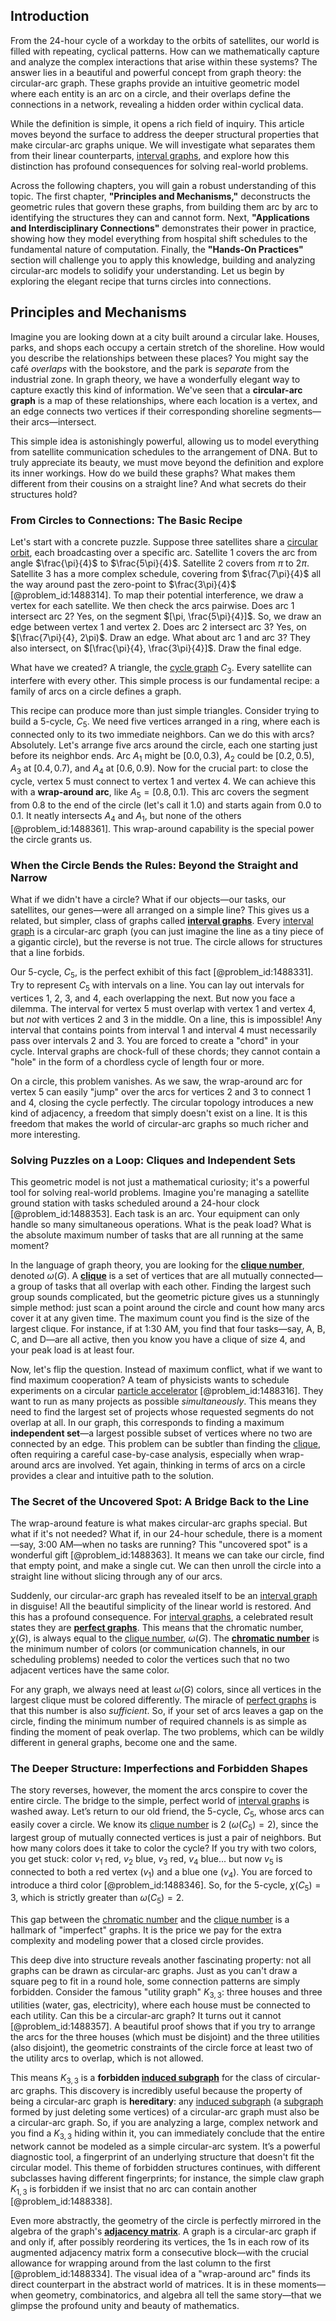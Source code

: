 ## Introduction
From the 24-hour cycle of a workday to the orbits of satellites, our world is filled with repeating, cyclical patterns. How can we mathematically capture and analyze the complex interactions that arise within these systems? The answer lies in a beautiful and powerful concept from graph theory: the circular-arc graph. These graphs provide an intuitive geometric model where each entity is an arc on a circle, and their overlaps define the connections in a network, revealing a hidden order within cyclical data.

While the definition is simple, it opens a rich field of inquiry. This article moves beyond the surface to address the deeper structural properties that make circular-arc graphs unique. We will investigate what separates them from their linear counterparts, [interval graphs](@article_id:135943), and explore how this distinction has profound consequences for solving real-world problems.

Across the following chapters, you will gain a robust understanding of this topic. The first chapter, **"Principles and Mechanisms,"** deconstructs the geometric rules that govern these graphs, from building them arc by arc to identifying the structures they can and cannot form. Next, **"Applications and Interdisciplinary Connections"** demonstrates their power in practice, showing how they model everything from hospital shift schedules to the fundamental nature of computation. Finally, the **"Hands-On Practices"** section will challenge you to apply this knowledge, building and analyzing circular-arc models to solidify your understanding. Let us begin by exploring the elegant recipe that turns circles into connections.

## Principles and Mechanisms

Imagine you are looking down at a city built around a circular lake. Houses, parks, and shops each occupy a certain stretch of the shoreline. How would you describe the relationships between these places? You might say the café *overlaps* with the bookstore, and the park is *separate* from the industrial zone. In graph theory, we have a wonderfully elegant way to capture exactly this kind of information. We've seen that a **circular-arc graph** is a map of these relationships, where each location is a vertex, and an edge connects two vertices if their corresponding shoreline segments—their arcs—intersect.

This simple idea is astonishingly powerful, allowing us to model everything from satellite communication schedules to the arrangement of DNA. But to truly appreciate its beauty, we must move beyond the definition and explore its inner workings. How do we build these graphs? What makes them different from their cousins on a straight line? And what secrets do their structures hold?

### From Circles to Connections: The Basic Recipe

Let's start with a concrete puzzle. Suppose three satellites share a [circular orbit](@article_id:173229), each broadcasting over a specific arc. Satellite 1 covers the arc from angle $\frac{\pi}{4}$ to $\frac{5\pi}{4}$. Satellite 2 covers from $\pi$ to $2\pi$. Satellite 3 has a more complex schedule, covering from $\frac{7\pi}{4}$ all the way around past the zero-point to $\frac{3\pi}{4}$ [@problem_id:1488314]. To map their potential interference, we draw a vertex for each satellite. We then check the arcs pairwise. Does arc 1 intersect arc 2? Yes, on the segment $[\pi, \frac{5\pi}{4}]$. So, we draw an edge between vertex 1 and vertex 2. Does arc 2 intersect arc 3? Yes, on $[\frac{7\pi}{4}, 2\pi)$. Draw an edge. What about arc 1 and arc 3? They also intersect, on $[\frac{\pi}{4}, \frac{3\pi}{4}]$. Draw the final edge.

What have we created? A triangle, the [cycle graph](@article_id:273229) $C_3$. Every satellite can interfere with every other. This simple process is our fundamental recipe: a family of arcs on a circle defines a graph.

This recipe can produce more than just simple triangles. Consider trying to build a 5-cycle, $C_5$. We need five vertices arranged in a ring, where each is connected only to its two immediate neighbors. Can we do this with arcs? Absolutely. Let's arrange five arcs around the circle, each one starting just before its neighbor ends. Arc $A_1$ might be $[0.0, 0.3)$, $A_2$ could be $[0.2, 0.5)$, $A_3$ at $[0.4, 0.7)$, and $A_4$ at $[0.6, 0.9)$. Now for the crucial part: to close the cycle, vertex 5 must connect to vertex 1 and vertex 4. We can achieve this with a **wrap-around arc**, like $A_5 = [0.8, 0.1)$. This arc covers the segment from $0.8$ to the end of the circle (let's call it 1.0) and starts again from $0.0$ to $0.1$. It neatly intersects $A_4$ and $A_1$, but none of the others [@problem_id:1488361]. This wrap-around capability is the special power the circle grants us.

### When the Circle Bends the Rules: Beyond the Straight and Narrow

What if we didn't have a circle? What if our objects—our tasks, our satellites, our genes—were all arranged on a simple line? This gives us a related, but simpler, class of graphs called **[interval graphs](@article_id:135943)**. Every [interval graph](@article_id:263161) is a circular-arc graph (you can just imagine the line as a tiny piece of a gigantic circle), but the reverse is not true. The circle allows for structures that a line forbids.

Our 5-cycle, $C_5$, is the perfect exhibit of this fact [@problem_id:1488331]. Try to represent $C_5$ with intervals on a line. You can lay out intervals for vertices 1, 2, 3, and 4, each overlapping the next. But now you face a dilemma. The interval for vertex 5 must overlap with vertex 1 and vertex 4, but *not* with vertices 2 and 3 in the middle. On a line, this is impossible! Any interval that contains points from interval 1 and interval 4 must necessarily pass over intervals 2 and 3. You are forced to create a "chord" in your cycle. Interval graphs are chock-full of these chords; they cannot contain a "hole" in the form of a chordless cycle of length four or more.

On a circle, this problem vanishes. As we saw, the wrap-around arc for vertex 5 can easily "jump" over the arcs for vertices 2 and 3 to connect 1 and 4, closing the cycle perfectly. The circular topology introduces a new kind of adjacency, a freedom that simply doesn't exist on a line. It is this freedom that makes the world of circular-arc graphs so much richer and more interesting.

### Solving Puzzles on a Loop: Cliques and Independent Sets

This geometric model is not just a mathematical curiosity; it's a powerful tool for solving real-world problems. Imagine you're managing a satellite ground station with tasks scheduled around a 24-hour clock [@problem_id:1488353]. Each task is an arc. Your equipment can only handle so many simultaneous operations. What is the peak load? What is the absolute maximum number of tasks that are all running at the same moment?

In the language of graph theory, you are looking for the **[clique number](@article_id:272220)**, denoted $\omega(G)$. A **[clique](@article_id:275496)** is a set of vertices that are all mutually connected—a group of tasks that all overlap with each other. Finding the largest such group sounds complicated, but the geometric picture gives us a stunningly simple method: just scan a point around the circle and count how many arcs cover it at any given time. The maximum count you find is the size of the largest clique. For instance, if at 1:30 AM, you find that four tasks—say, A, B, C, and D—are all active, then you know you have a clique of size 4, and your peak load is at least four.

Now, let's flip the question. Instead of maximum conflict, what if we want to find maximum cooperation? A team of physicists wants to schedule experiments on a circular [particle accelerator](@article_id:269213) [@problem_id:1488316]. They want to run as many projects as possible *simultaneously*. This means they need to find the largest set of projects whose requested segments do not overlap at all. In our graph, this corresponds to finding a maximum **independent set**—a largest possible subset of vertices where no two are connected by an edge. This problem can be subtler than finding the [clique](@article_id:275496), often requiring a careful case-by-case analysis, especially when wrap-around arcs are involved. Yet again, thinking in terms of arcs on a circle provides a clear and intuitive path to the solution.

### The Secret of the Uncovered Spot: A Bridge Back to the Line

The wrap-around feature is what makes circular-arc graphs special. But what if it's not needed? What if, in our 24-hour schedule, there is a moment—say, 3:00 AM—when no tasks are running? This "uncovered spot" is a wonderful gift [@problem_id:1488363]. It means we can take our circle, find that empty point, and make a single cut. We can then unroll the circle into a straight line without slicing through any of our arcs.

Suddenly, our circular-arc graph has revealed itself to be an [interval graph](@article_id:263161) in disguise! All the beautiful simplicity of the linear world is restored. And this has a profound consequence. For [interval graphs](@article_id:135943), a celebrated result states they are **[perfect graphs](@article_id:275618)**. This means that the chromatic number, $\chi(G)$, is always equal to the [clique number](@article_id:272220), $\omega(G)$. The **[chromatic number](@article_id:273579)** is the minimum number of colors (or communication channels, in our scheduling problems) needed to color the vertices such that no two adjacent vertices have the same color.

For any graph, we always need at least $\omega(G)$ colors, since all vertices in the largest clique must be colored differently. The miracle of [perfect graphs](@article_id:275618) is that this number is also *sufficient*. So, if your set of arcs leaves a gap on the circle, finding the minimum number of required channels is as simple as finding the moment of peak overlap. The two problems, which can be wildly different in general graphs, become one and the same.

### The Deeper Structure: Imperfections and Forbidden Shapes

The story reverses, however, the moment the arcs conspire to cover the entire circle. The bridge to the simple, perfect world of [interval graphs](@article_id:135943) is washed away. Let’s return to our old friend, the 5-cycle, $C_5$, whose arcs can easily cover a circle. We know its [clique number](@article_id:272220) is 2 ($\omega(C_5)=2$), since the largest group of mutually connected vertices is just a pair of neighbors. But how many colors does it take to color the cycle? If you try with two colors, you get stuck: color $v_1$ red, $v_2$ blue, $v_3$ red, $v_4$ blue... but now $v_5$ is connected to both a red vertex ($v_1$) and a blue one ($v_4$). You are forced to introduce a third color [@problem_id:1488346]. So, for the 5-cycle, $\chi(C_5) = 3$, which is strictly greater than $\omega(C_5)=2$.

This gap between the [chromatic number](@article_id:273579) and the [clique number](@article_id:272220) is a hallmark of "imperfect" graphs. It is the price we pay for the extra complexity and modeling power that a closed circle provides.

This deep dive into structure reveals another fascinating property: not all graphs can be drawn as circular-arc graphs. Just as you can't draw a square peg to fit in a round hole, some connection patterns are simply forbidden. Consider the famous "utility graph" $K_{3,3}$: three houses and three utilities (water, gas, electricity), where each house must be connected to each utility. Can this be a circular-arc graph? It turns out it cannot [@problem_id:1488357]. A beautiful proof shows that if you try to arrange the arcs for the three houses (which must be disjoint) and the three utilities (also disjoint), the geometric constraints of the circle force at least two of the utility arcs to overlap, which is not allowed.

This means $K_{3,3}$ is a **forbidden [induced subgraph](@article_id:269818)** for the class of circular-arc graphs. This discovery is incredibly useful because the property of being a circular-arc graph is **hereditary**: any [induced subgraph](@article_id:269818) (a [subgraph](@article_id:272848) formed by just deleting some vertices) of a circular-arc graph must also be a circular-arc graph. So, if you are analyzing a large, complex network and you find a $K_{3,3}$ hiding within it, you can immediately conclude that the entire network cannot be modeled as a simple circular-arc system. It’s a powerful diagnostic tool, a fingerprint of an underlying structure that doesn't fit the circular model. This theme of forbidden structures continues, with different subclasses having different fingerprints; for instance, the simple claw graph $K_{1,3}$ is forbidden if we insist that no arc can contain another [@problem_id:1488338].

Even more abstractly, the geometry of the circle is perfectly mirrored in the algebra of the graph's **[adjacency matrix](@article_id:150516)**. A graph is a circular-arc graph if and only if, after possibly reordering its vertices, the 1s in each row of its augmented adjacency matrix form a consecutive block—with the crucial allowance for wrapping around from the last column to the first [@problem_id:1488334]. The visual idea of a "wrap-around arc" finds its direct counterpart in the abstract world of matrices. It is in these moments—when geometry, combinatorics, and algebra all tell the same story—that we glimpse the profound unity and beauty of mathematics.
